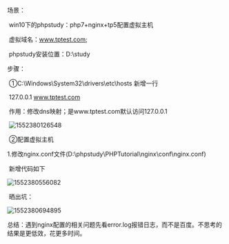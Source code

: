 场景：

​	win10下的phpstudy：php7+nginx+tp5配置虚拟主机

​	虚拟域名：www.tptest.com;

​	phpstudy安装位置：D:\study

步骤：

​	①C:\Windows\System32\drivers\etc\hosts 新增一行

​		127.0.0.1	   www.tptest.com

​		作用：修改dns映射；是www.tptest.com默认访问127.0.0.1

​	![1552380126548](C:\Users\aumak\AppData\Roaming\Typora\typora-user-images\1552380126548.png)

​	②配置虚拟主机

​		1.修改nginx.conf文件(D:\phpstudy\PHPTutorial\nginx\conf\nginx.conf)

​			新增代码如下

![1552380556082](C:\Users\aumak\AppData\Roaming\Typora\typora-user-images\1552380556082.png)

​			晒出坑：

![1552380694895](C:\Users\aumak\AppData\Roaming\Typora\typora-user-images\1552380694895.png)

总结：遇到nginx配置的相关问题先看error.log报错日志，而不是百度。不思考的结果是更低效，花更多时间。
